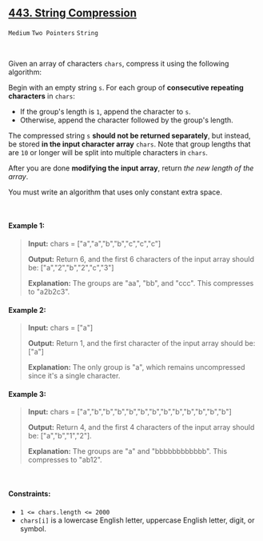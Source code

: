 ## [443. String Compression](https://leetcode.com/problems/string-compression/)

<code>Medium</code> <code>Two Pointers</code> <code>String</code>

<br>

Given an array of characters <code>chars</code>, compress it using the following algorithm:

Begin with an empty string <code>s</code>. For each group of __consecutive repeating characters__ in <code>chars</code>:

- If the group's length is <code>1</code>, append the character to <code>s</code>.
- Otherwise, append the character followed by the group's length.

The compressed string <code>s</code> __should not be returned separately__, but instead, be stored __in the input character array__ <code>chars</code>. Note that group lengths that are <code>10</code> or longer will be split into multiple characters in <code>chars</code>.

After you are done __modifying the input array__, return *the new length of the array*.

You must write an algorithm that uses only constant extra space.

<br>

#### Example 1:

> __Input:__ chars = ["a","a","b","b","c","c","c"]
>
> __Output:__ Return 6, and the first 6 characters of the input array should be: ["a","2","b","2","c","3"]
>
> __Explanation:__ The groups are "aa", "bb", and "ccc". This compresses to "a2b2c3".

#### Example 2:

> __Input:__ chars = ["a"]
>
> __Output:__ Return 1, and the first character of the input array should be: ["a"]
>
> __Explanation:__ The only group is "a", which remains uncompressed since it's a single character.

#### Example 3:

> __Input:__ chars = ["a","b","b","b","b","b","b","b","b","b","b","b","b"]
>
> __Output:__ Return 4, and the first 4 characters of the input array should be: ["a","b","1","2"].
>
> __Explanation:__ The groups are "a" and "bbbbbbbbbbbb". This compresses to "ab12".

<br>

#### Constraints:

- <code>1 <= chars.length <= 2000</code>
- <code>chars[i]</code> is a lowercase English letter, uppercase English letter, digit, or symbol.